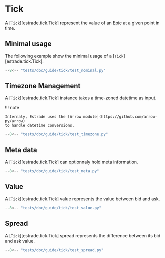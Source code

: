 # Tick

A [`Tick`][estrade.tick.Tick] represent the value of an Epic at a given point in time.

## Minimal usage
The following example show the minimal usage of a [`Tick`][estrade.tick.Tick].

```python
--8<-- "tests/doc/guide/tick/test_nominal.py"
```

## Timezone Management

A [`Tick`][estrade.tick.Tick] instance takes a time-zoned datetime as input.

!!! note
    
    Internaly, Estrade uses the [Arrow module](https://github.com/arrow-py/arrow)
    to handle datetime conversions.

```python
--8<-- "tests/doc/guide/tick/test_timezone.py"
```

## Meta data
A [`Tick`][estrade.tick.Tick] can optionnaly hold meta information.

```python
--8<-- "tests/doc/guide/tick/test_meta.py"
```

## Value
A [`Tick`][estrade.tick.Tick] value represents the value between bid and ask.

```python
--8<-- "tests/doc/guide/tick/test_value.py"
```


## Spread
A [`Tick`][estrade.tick.Tick] spread represents the difference between its bid and ask 
value.

```python
--8<-- "tests/doc/guide/tick/test_spread.py"
```

 